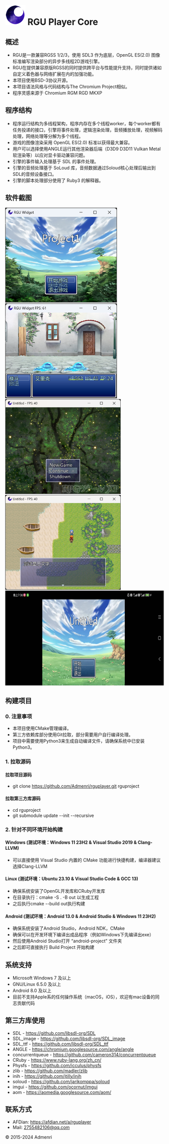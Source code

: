 ﻿# ![Logo](app/resources/rgu_favicon_64.png) RGU Player Core

## 概述

 - RGU是一款兼容RGSS 1/2/3，使用 SDL3 作为底层，OpenGL ES(2.0) 图像标准编写渲染部分的异步多线程2D游戏引擎。  
 - RGU在提供兼容原版RGSS的同时提供跨平台与性能提升支持，同时提供诸如自定义着色器与网络扩展在内的加强功能。  
 - 本项目使用BSD-3协议开源。  
 - 本项目语法风格与代码结构与The Chromium Project相似。
 - 程序灵感来源于 Chromium RGM RGD MKXP

## 程序结构

- 程序运行结构为多线程架构，程序内存在多个线程worker，每个worker都有任务投递的接口，引擎将事件处理，逻辑渲染处理，音频播放处理，视频解码处理，网络处理等分解为多个线程。   
- 游戏的图像渲染采用 OpenGL ES(2.0) 标准以获得最大兼容。  
- 用户可以选择使用ANGLE运行其他渲染器后端（D3D9 D3D11 Vulkan Metal 软渲染等）以应对显卡驱动兼容问题。  
- 引擎的事件输入处理基于 SDL 的事件处理。  
- 引擎的音频处理基于 SoLoud 库，音频数据通过Soloud核心处理后输出到SDL的音频设备接口。  
- 引擎的脚本处理部分使用了 Ruby3 的解释器。  

## 软件截图

<img src="app/test/1.png" height="300">

<img src="app/test/2.png" height="300">

<img src="app/test/3.png" height="300">

<img src="app/test/4.png" height="300">

<img src="app/test/5.jpg" height="300">

## 构建项目
### 0. 注意事项

 - 本项目使用CMake管理编译。
 - 第三方依赖库部分使用Git拉取，部分需要用户自行编译处理。
 - 项目中需要使用Python3来生成自动编译文件，请确保系统中已安装Python3。

### 1. 拉取源码
#### 拉取项目源码
 - git clone https://github.com/Admenri/rguplayer.git rguproject
#### 拉取第三方库源码
 - cd rguproject
 - git submodule update --init --recursive

### 2. 针对不同环境开始构建
#### Windows (测试环境：Windows 11 23H2 & Visual Studio 2019 & Clang-LLVM)
 - 可以直接使用 Visual Studio 内置的 CMake 功能进行快捷构建，编译器建议选择Clang-LLVM

#### Linux (测试环境：Ubuntu 23.10 & Visual Studio Code & GCC 13)
 - 确保系统安装了OpenGL开发库和CRuby开发库
 - 在目录执行：cmake -S . -B out 以生成工程
 - 之后执行cmake --build out执行构建

#### Android (测试环境：Android 13.0 & Android Studio & Windows 11 23H2)
 - 确保系统安装了Android Studio，Android NDK，CMake
 - 确保可以在开发环境下编译出成品程序（例如Windows下先编译出exe）
 - 然后使用Android Studio打开 “android-project” 文件夹
 - 之后即可直接执行 Build Project 开始构建

## 系统支持

- Microsoft Windows 7 及以上
- GNU/Linux 6.5.0 及以上
- Android 8.0 及以上
- 目前不支持Apple系的任何操作系统（macOS，iOS），欢迎有mac设备的同志贡献代码

## 第三方库使用

- SDL - https://github.com/libsdl-org/SDL
- SDL_image - https://github.com/libsdl-org/SDL_image
- SDL_ttf - https://github.com/libsdl-org/SDL_ttf
- ANGLE - https://chromium.googlesource.com/angle/angle
- concurrentqueue - https://github.com/cameron314/concurrentqueue
- CRuby - https://www.ruby-lang.org/zh_cn/
- Physfs - https://github.com/icculus/physfs
- zlib - https://github.com/madler/zlib
- inih - https://github.com/jtilly/inih
- soloud - https://github.com/jarikomppa/soloud
- imgui - https://github.com/ocornut/imgui
- aom - https://aomedia.googlesource.com/aom/

## 联系方式

- AFDian: https://afdian.net/a/rguplayer
- Mail: 2755482106@qq.com

© 2015-2024 Admenri

